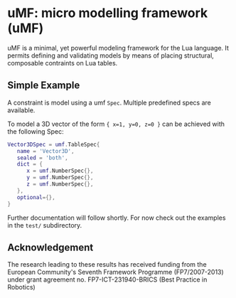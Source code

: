 uMF: micro modelling framework (uMF)
====================================

uMF is a minimal, yet powerful modeling framework for the Lua
language. It permits defining and validating models by means of
placing structural, composable contraints on Lua tables.


Simple Example
--------------

A constraint is model using a umf `Spec`. Multiple predefined specs
are available.

To model a 3D vector of the form ``{ x=1, y=0, z=0 }`` can be achieved
with the following Spec:

```Lua
Vector3DSpec = umf.TableSpec{
   name = 'Vector3D',
   sealed = 'both',
   dict = {
      x = umf.NumberSpec{},
      y = umf.NumberSpec{},
      z = umf.NumberSpec{},
   },
   optional={},
}
```

Further documentation will follow shortly. For now check out the
examples in the `test/` subdirectory.


Acknowledgement
---------------

The research leading to these results has received funding from the
European Community's Seventh Framework Programme (FP7/2007-2013) under
grant agreement no. FP7-ICT-231940-BRICS (Best Practice in Robotics)










